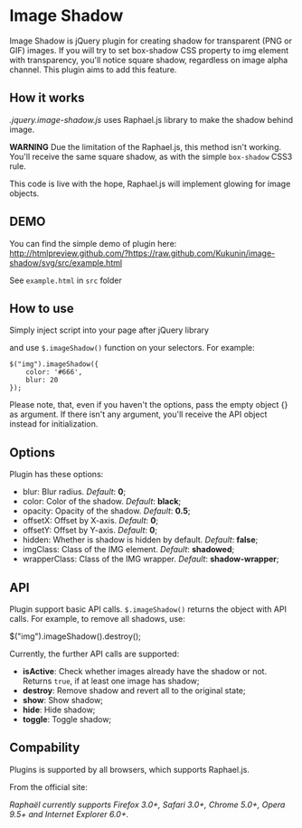 Image Shadow
============

Image Shadow is jQuery plugin for creating shadow for transparent (PNG or GIF) images. If you will try to set box-shadow CSS property to img element with transparency, you'll notice square shadow, regardless on image alpha channel. This plugin aims to add this feature.

How it works
------------

*.jquery.image-shadow.js* uses Raphael.js library to make the shadow behind image.

**WARNING** Due the limitation of the Raphael.js, this method isn't working. You'll receive the same square shadow, as with the simple `box-shadow` CSS3 rule.

This code is live with the hope, Raphael.js will implement glowing for image objects.

DEMO
------------

You can find the simple demo of plugin here: http://htmlpreview.github.com/?https://raw.github.com/Kukunin/image-shadow/svg/src/example.html

See `example.html` in `src` folder

How to use
------------

Simply inject script into your page after jQuery library

   <script src="jquery.image-shadow.js" type="text/javascript" charset="utf-8"></script>

and use `$.imageShadow()` function on your selectors. For example:

    $("img").imageShadow({
        color: '#666',
        blur: 20
    });

Please note, that, even if you haven't the options, pass the empty object {} as argument.
If there isn't any argument, you'll receive the API object instead for initialization.

Options
---------

Plugin has these options:

- blur: Blur radius. *Default*: **0**;
- color: Color of the shadow. *Default*: **black**;
- opacity: Opacity of the shadow. *Default*: **0.5**;
- offsetX: Offset by X-axis. *Default*: **0**;
- offsetY: Offset by Y-axis. *Default*: **0**;
- hidden: Whether is shadow is hidden by default. *Default*: **false**;
- imgClass: Class of the IMG element. *Default*: **shadowed**;
- wrapperClass: Class of the IMG wrapper. *Default*: **shadow-wrapper**;

API
-----------

Plugin support basic API calls. `$.imageShadow()` returns the object with API calls. For example, to remove all shadows, use:

   $("img").imageShadow().destroy();

Currently, the further API calls are supported:

- **isActive**: Check whether images already have the shadow or not. Returns `true`, if at least one image has shadow;
- **destroy**: Remove shadow and revert all to the original state;
- **show**: Show shadow;
- **hide**: Hide shadow;
- **toggle**: Toggle shadow;

Compability
-----------

Plugins is supported by all browsers, which supports Raphael.js.

From the official site:

*Raphaël currently supports Firefox 3.0+, Safari 3.0+, Chrome 5.0+, Opera 9.5+ and Internet Explorer 6.0+.*
